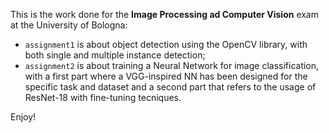 This is the work done for the **Image Processing ad Computer Vision** exam at the University of Bologna:

- `assignment1` is about object detection using the OpenCV library, with both single and multiple instance detection;
- `assignment2` is about training a Neural Network for image classification, with a first part where a VGG-inspired NN has been designed for the specific task and dataset and a second part that refers to the usage of ResNet-18 with fine-tuning tecniques.

Enjoy!
